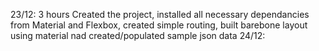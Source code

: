 23/12: 3 hours
Created the project, installed all necessary dependancies from Material and Flexbox, created simple routing, built barebone layout using material nad created/populated sample json data
24/12: 
